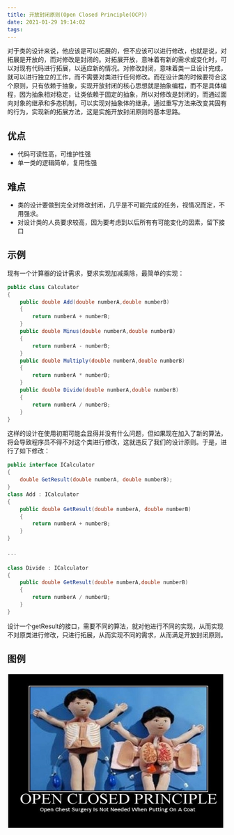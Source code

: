 ```yaml
---
title: 开放封闭原则(Open Closed Principle(OCP))
date: 2021-01-29 19:14:02
tags:
---
```


对于类的设计来说，他应该是可以拓展的，但不应该可以进行修改，也就是说，对拓展是开放的，而对修改是封闭的。对拓展开放，意味着有新的需求或变化时，可以对现有代码进行拓展，以适应新的情况。对修改封闭，意味着类一旦设计完成，就可以进行独立的工作，而不需要对类进行任何修改。而在设计类的时候要符合这个原则，只有依赖于抽象，实现开放封闭的核心思想就是抽象编程，而不是具体编程，因为抽象相对稳定，让类依赖于固定的抽象，所以对修改是封闭的，而通过面向对象的继承和多态机制，可以实现对抽象体的继承，通过重写方法来改变其固有的行为，实现新的拓展方法，这是实施开放封闭原则的基本思路。

## 优点

* 代码可读性高，可维护性强
* 单一类的逻辑简单，复用性强 

## 难点

* 类的设计要做到完全对修改封闭，几乎是不可能完成的任务，视情况而定，不用强求。
* 对设计类的人员要求较高，因为要考虑到以后所有有可能变化的因素，留下接口

## 示例

现有一个计算器的设计需求，要求实现加减乘除，最简单的实现：

~~~ c#
public class Calculator
{
    public double Add(double numberA,double numberB)
    {
        return numberA + numberB;
    }
    public double Minus(double numberA,double numberB)
    {
        return numberA - numberB;
    }
    public double Multiply(double numberA,double numberB)
    {
        return numberA * numberB;
    }
    public double Divide(double numberA,double numberB)
    {
        return numberA / numberB;
    }
}
~~~

这样的设计在使用初期可能会显得并没有什么问题，但如果现在加入了新的算法，将会导致程序员不得不对这个类进行修改，这就违反了我们的设计原则。于是，进行了如下修改：

~~~ c#
public interface ICalculator
{
    double GetResult(double numberA, double numberB);
}
class Add : ICalculator
{
    public double GetResult(double numberA, double numberB)
    {
        return numberA + numberB;
    }
}

...

class Divide : ICalculator
{
    public double GetResult(double numberA,double numberB)
    {
        return numberA / numberB;
    }
}
~~~

设计一个getResult的接口，需要不同的算法，就对他进行不同的实现，从而实现不对原类进行修改，只进行拓展，从而实现不同的需求，从而满足开放封闭原则。

## 图例

![开放封闭原则](/images/DesignPattern/OCP.png)
